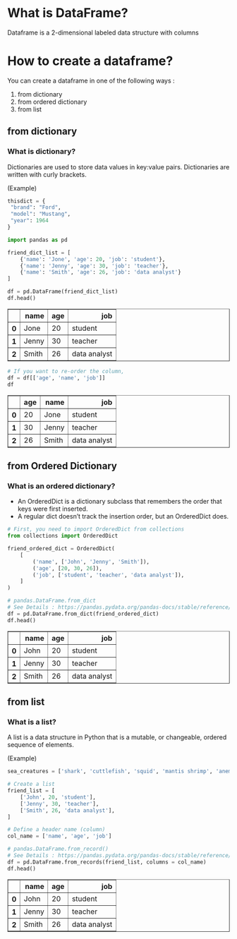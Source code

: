 # What is DataFrame?

Dataframe is a 2-dimensional labeled data structure with columns

# How to create a dataframe?

You can create a dataframe in one of the following ways :

1. from dictionary
2. from ordered dictionary
3. from list

## from dictionary

### What is dictionary?
Dictionaries are used to store data values in key:value pairs.
Dictionaries are written with curly brackets.

(Example)    
```python
thisdict = {
 "brand": "Ford",
 "model": "Mustang",
 "year": 1964
}
```



```python
import pandas as pd

friend_dict_list = [
    {'name': 'Jone', 'age': 20, 'job': 'student'},
    {'name': 'Jenny', 'age': 30, 'job': 'teacher'},
    {'name': 'Smith', 'age': 26, 'job': 'data analyst'}
]
```


```python
df = pd.DataFrame(friend_dict_list)
df.head()
```




<div>
<style scoped>
    .dataframe tbody tr th:only-of-type {
        vertical-align: middle;
    }

    .dataframe tbody tr th {
        vertical-align: top;
    }

    .dataframe thead th {
        text-align: right;
    }
</style>
<table border="1" class="dataframe">
  <thead>
    <tr style="text-align: right;">
      <th></th>
      <th>name</th>
      <th>age</th>
      <th>job</th>
    </tr>
  </thead>
  <tbody>
    <tr>
      <th>0</th>
      <td>Jone</td>
      <td>20</td>
      <td>student</td>
    </tr>
    <tr>
      <th>1</th>
      <td>Jenny</td>
      <td>30</td>
      <td>teacher</td>
    </tr>
    <tr>
      <th>2</th>
      <td>Smith</td>
      <td>26</td>
      <td>data analyst</td>
    </tr>
  </tbody>
</table>
</div>




```python
# If you want to re-order the column,
df = df[['age', 'name', 'job']]
df
```




<div>
<style scoped>
    .dataframe tbody tr th:only-of-type {
        vertical-align: middle;
    }

    .dataframe tbody tr th {
        vertical-align: top;
    }

    .dataframe thead th {
        text-align: right;
    }
</style>
<table border="1" class="dataframe">
  <thead>
    <tr style="text-align: right;">
      <th></th>
      <th>age</th>
      <th>name</th>
      <th>job</th>
    </tr>
  </thead>
  <tbody>
    <tr>
      <th>0</th>
      <td>20</td>
      <td>Jone</td>
      <td>student</td>
    </tr>
    <tr>
      <th>1</th>
      <td>30</td>
      <td>Jenny</td>
      <td>teacher</td>
    </tr>
    <tr>
      <th>2</th>
      <td>26</td>
      <td>Smith</td>
      <td>data analyst</td>
    </tr>
  </tbody>
</table>
</div>



## from Ordered Dictionary
### What is an ordered dictionary?
- An OrderedDict is a dictionary subclass that remembers the order that keys were first inserted.
- A regular dict doesn’t track the insertion order, but an OrderedDict does.


```python
# First, you need to import OrderedDict from collections
from collections import OrderedDict
```


```python
friend_ordered_dict = OrderedDict(
    [
        ('name', ['John', 'Jenny', 'Smith']),
        ('age', [20, 30, 26]),
        ('job', ['student', 'teacher', 'data analyst']),
    ]
)
```


```python
# pandas.DataFrame.from_dict
# See Details : https://pandas.pydata.org/pandas-docs/stable/reference/api/pandas.DataFrame.from_dict.html
df = pd.DataFrame.from_dict(friend_ordered_dict)
df.head()
```




<div>
<style scoped>
    .dataframe tbody tr th:only-of-type {
        vertical-align: middle;
    }

    .dataframe tbody tr th {
        vertical-align: top;
    }

    .dataframe thead th {
        text-align: right;
    }
</style>
<table border="1" class="dataframe">
  <thead>
    <tr style="text-align: right;">
      <th></th>
      <th>name</th>
      <th>age</th>
      <th>job</th>
    </tr>
  </thead>
  <tbody>
    <tr>
      <th>0</th>
      <td>John</td>
      <td>20</td>
      <td>student</td>
    </tr>
    <tr>
      <th>1</th>
      <td>Jenny</td>
      <td>30</td>
      <td>teacher</td>
    </tr>
    <tr>
      <th>2</th>
      <td>Smith</td>
      <td>26</td>
      <td>data analyst</td>
    </tr>
  </tbody>
</table>
</div>



## from list
### What is a list?
A list is a data structure in Python that is a mutable, or changeable, ordered sequence of elements.

(Example)
```python
sea_creatures = ['shark', 'cuttlefish', 'squid', 'mantis shrimp', 'anemone']


```



```python
# Create a list
friend_list = [
    ['John', 20, 'student'],
    ['Jenny', 30, 'teacher'],
    ['Smith', 26, 'data analyst'],
]
```


```python
# Define a header name (column)
col_name = ['name', 'age', 'job']
```


```python
# pandas.DataFrame.from_record()
# See Details : https://pandas.pydata.org/pandas-docs/stable/reference/api/pandas.DataFrame.from_records.html?highlight=pandas%20dataframe%20from_records#pandas.DataFrame.from_records
df = pd.DataFrame.from_records(friend_list, columns = col_name)
df.head()
```




<div>
<style scoped>
    .dataframe tbody tr th:only-of-type {
        vertical-align: middle;
    }

    .dataframe tbody tr th {
        vertical-align: top;
    }

    .dataframe thead th {
        text-align: right;
    }
</style>
<table border="1" class="dataframe">
  <thead>
    <tr style="text-align: right;">
      <th></th>
      <th>name</th>
      <th>age</th>
      <th>job</th>
    </tr>
  </thead>
  <tbody>
    <tr>
      <th>0</th>
      <td>John</td>
      <td>20</td>
      <td>student</td>
    </tr>
    <tr>
      <th>1</th>
      <td>Jenny</td>
      <td>30</td>
      <td>teacher</td>
    </tr>
    <tr>
      <th>2</th>
      <td>Smith</td>
      <td>26</td>
      <td>data analyst</td>
    </tr>
  </tbody>
</table>
</div>




```python

```
